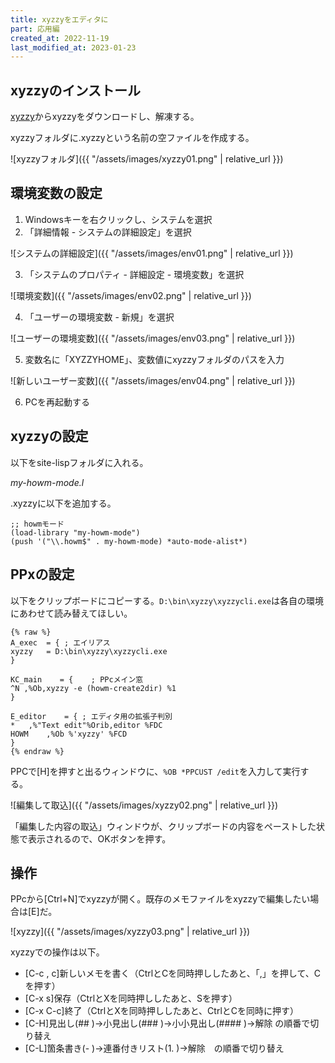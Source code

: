 ```yaml
---
title: xyzzyをエディタに
part: 応用編
created_at: 2022-11-19
last_modified_at: 2023-01-23
---
```


## xyzzyのインストール

[xyzzy](http://xyzzy-022.github.io/)からxyzzyをダウンロードし、解凍する。

xyzzyフォルダに.xyzzyという名前の空ファイルを作成する。

![xyzzyフォルダ]({{ "/assets/images/xyzzy01.png" | relative_url }})

## 環境変数の設定

1) Windowsキーを右クリックし、システムを選択
2) 「詳細情報 - システムの詳細設定」を選択

![システムの詳細設定]({{ "/assets/images/env01.png" | relative_url }})

3) 「システムのプロパティ - 詳細設定 - 環境変数」を選択

![環境変数]({{ "/assets/images/env02.png" | relative_url }})

4) 「ユーザーの環境変数 - 新規」を選択

![ユーザーの環境変数]({{ "/assets/images/env03.png" | relative_url }})

5) 変数名に「XYZZYHOME」、変数値にxyzzyフォルダのパスを入力

![新しいユーザー変数]({{ "/assets/images/env04.png" | relative_url }})

6) PCを再起動する

## xyzzyの設定

以下をsite-lispフォルダに入れる。

_my-howm-mode.l_
<script src="https://gist.github.com/tukasa/1b2bbf4d34defd1c0d342604628ca90f.js"></script>

.xyzzyに以下を追加する。

```text
;; howmモード
(load-library "my-howm-mode")
(push '("\\.howm$" . my-howm-mode) *auto-mode-alist*)
```

## PPxの設定

以下をクリップボードにコピーする。`D:\bin\xyzzy\xyzzycli.exe`は各自の環境にあわせて読み替えてほしい。

```text
{% raw %}
A_exec	= {	; エイリアス
xyzzy	= D:\bin\xyzzy\xyzzycli.exe
}

KC_main    = {    ; PPcメイン窓
^N ,%Ob,xyzzy -e (howm-create2dir) %1
}

E_editor	= {	; エディタ用の拡張子判別
*	,%"Text edit"%Orib,editor %FDC
HOWM	,%Ob %'xyzzy' %FCD
}
{% endraw %}
```
PPCで[H]を押すと出るウィンドウに、`%OB *PPCUST /edit`を入力して実行する。

![編集して取込]({{ "/assets/images/xyzzy02.png" | relative_url }})

「編集した内容の取込」ウィンドウが、クリップボードの内容をペーストした状態で表示されるので、OKボタンを押す。

## 操作

PPcから[Ctrl+N]でxyzzyが開く。既存のメモファイルをxyzzyで編集したい場合は[E]だ。

![xyzzy]({{ "/assets/images/xyzzy03.png" | relative_url }})

xyzzyでの操作は以下。

- [C-c , c]新しいメモを書く（CtrlとCを同時押ししたあと、「,」を押して、Cを押す）
- [C-x s]保存（CtrlとXを同時押ししたあと、Sを押す）
- [C-x C-c]終了（CtrlとXを同時押ししたあと、CtrlとCを同時に押す）
- [C-H]見出し(## )→小見出し(### )→小小見出し(#### )→解除 の順番で切り替え
- [C-L]箇条書き(- )→連番付きリスト(1. )→解除　の順番で切り替え
